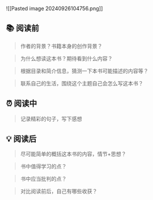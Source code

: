 ![[Pasted image 20240926104756.png]]
## 📚 阅读前
> 作者的背景？书籍本身的创作背景？

> 为什么想读这本书？期待看到什么内容？

> 根据目录和简介信息，猜测一下本书可能描述的内容等？

> 联系自己的生活，围绕这个主题自己会怎么写这本书？
## ⏰ 阅读中
> 记录精彩的句子，写下感想
##  💡 阅读后
> 尽可能简单的概括这本书的内容，情节+思想？

> 书中值得学习的点？

> 书中应当批判的点？

> 对比阅读前后，自己有哪些收获？ 
